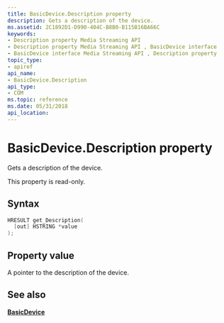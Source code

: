 ```yaml
---
title: BasicDevice.Description property
description: Gets a description of the device.
ms.assetid: 2C1892D1-D990-404C-B8B0-B115B16BA66C
keywords:
- Description property Media Streaming API
- Description property Media Streaming API , BasicDevice interface
- BasicDevice interface Media Streaming API , Description property
topic_type:
- apiref
api_name:
- BasicDevice.Description
api_type:
- COM
ms.topic: reference
ms.date: 05/31/2018
api_location: 
---
```


# BasicDevice.Description property

Gets a description of the device.

This property is read-only.

## Syntax


```C++
HRESULT get_Description(
  [out] HSTRING *value
);
```



## Property value

A pointer to the description of the device.

## See also

<dl> <dt>

[**BasicDevice**](https://msdn.microsoft.com/library/Hh828813(v=VS.85).aspx)
</dt> </dl>

 

 




